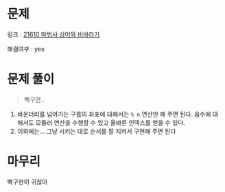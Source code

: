 # 문제
링크 : [21610 마법사 상어와 비바라기](https://www.acmicpc.net/problem/문제번호)

해결여부 : yes

# 문제 풀이
> 빡구현..
1. 바운더리를 넘어가는 구름의 좌표에 대해서는 `% n` 연산만 해 주면 된다. 음수에 대해서도 모듈러 연산을 수행할 수 있고 올바른 인덱스를 얻을 수 있다.
2. 이외에는... 그냥 시키는 대로 순서를 잘 지켜서 구현해 주면 된다

# 마무리
빡구현이 귀찮아